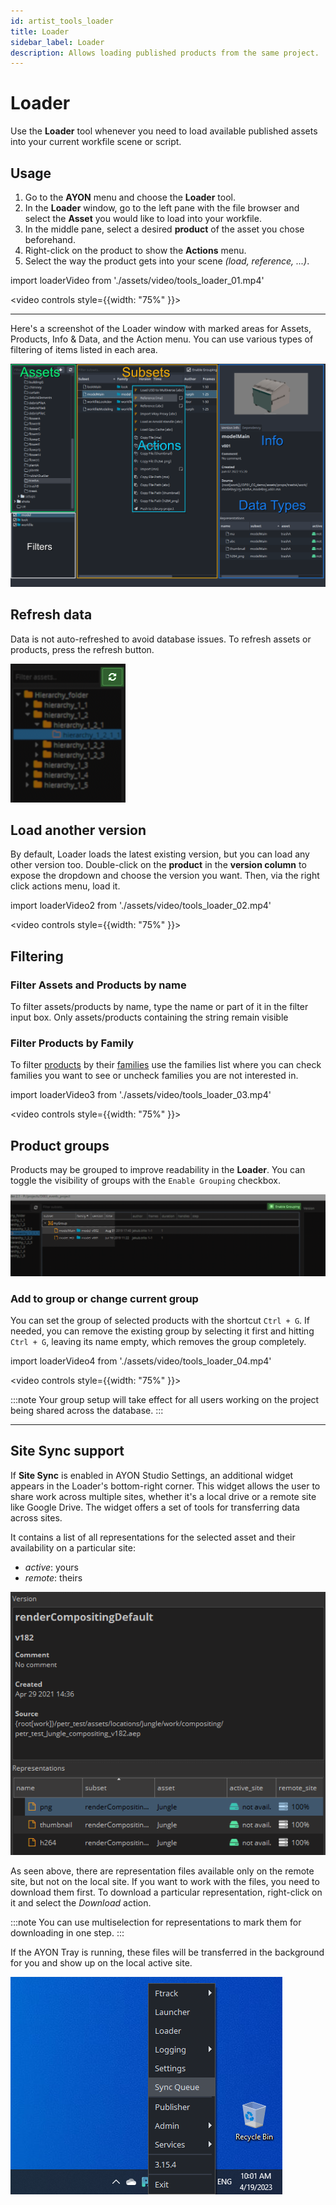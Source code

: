 ```yaml
---
id: artist_tools_loader
title: Loader
sidebar_label: Loader
description: Allows loading published products from the same project.
---
```


# Loader
Use the **Loader** tool whenever you need to load available published assets into your current workfile scene or script.

## Usage
1. Go to the **AYON** menu and choose the **Loader** tool.
2. In the **Loader** window, go to the left pane with the file browser and select the **Asset** you would like to load into your workfile.
3. In the middle pane, select a desired **product** of the asset you chose beforehand.
4. Right-click on the product to show the **Actions** menu.
5. Select the way the product gets into your scene *(load, reference, ...)*.


import loaderVideo from './assets/video/tools_loader_01.mp4'

<video controls style={{width: "75%" }}>
  <source src={loaderVideo}/>
</video>

---

Here's a screenshot of the Loader window with marked areas for Assets, Products, Info & Data, and the Action menu. You can use various types of filtering of items listed in each area.

![tools_loader_1](assets/tools/tools_loader_01.png)

<div class="row markdown">
<div class="col col--6 markdown">

## Refresh data
Data is not auto-refreshed to avoid database issues. To refresh assets or products, press the refresh button.

</div>
<div class="col col--6 markdown">

![tools_loader_50](assets/tools/tools_loader_50.png)

</div>
</div>

## Load another version

By default, Loader loads the latest existing version, but you can load any other version too. Double-click on the **product** in the **version column** to expose the dropdown and choose the version you want. Then, via the right click actions menu, load it.
 
import loaderVideo2 from './assets/video/tools_loader_02.mp4'
 

<video controls style={{width: "75%" }}>
  <source src={loaderVideo2}/>
</video>

<!--
<div class="row markdown">
<div class="col col--6 markdown">

  ![tools_loader_21](assets/tools/tools_loader_21.png)
</div>
<div class="col col--6 markdown">

  ![tools_loader_22](assets/tools/tools_loader_22.png)
</div>
</div>

-->

## Filtering

### Filter Assets and Products by name
To filter assets/products by name, type the name or part of it in the filter input box. Only assets/products containing the string remain visible

### Filter Products by Family

To filter [products](artist_concepts.md#product) by their [families](artist_publish.md#families) use the families list where you can check families you want to see or uncheck families you are not interested in.

import loaderVideo3 from './assets/video/tools_loader_03.mp4'

<video controls style={{width: "75%" }}>
  <source src={loaderVideo3}/>
</video>


## Product groups

Products may be grouped to improve readability in the **Loader**. You can toggle the visibility of groups with the `Enable Grouping` checkbox.

![tools_loader_40](assets/tools/tools_loader_40-small.png)


### Add to group or change current group
You can set the group of selected products with the shortcut `Ctrl + G`. If needed, you can remove the existing group by selecting it first and hitting `Ctrl + G`, leaving its name empty, which removes the group completely.

import loaderVideo4 from './assets/video/tools_loader_04.mp4'

<video controls style={{width: "75%" }}>
  <source src={loaderVideo4}/>
</video>

:::note
Your group setup will take effect for all users working on the project being shared across the database.
:::

___

## Site Sync support

If **Site Sync** is enabled in AYON Studio Settings, an additional widget appears in the Loader's bottom-right corner. This widget allows the user to share work across multiple sites, whether it's a local drive or a remote site like Google Drive. The widget offers a set of tools for transferring data across sites.

It contains a list of all representations for the selected asset and their availability on a particular site:

- *active*: yours
- *remote*: theirs

![site_sync_support](assets/site_sync_loader.png)

As seen above, there are representation files available only on the remote site, but not on the local site. If you want to work with the files, you need to download them first. To download a particular representation, right-click on it and select the *Download* action.

:::note
You can use multiselection for representations to mark them for downloading in one step.
:::

If the AYON Tray is running, these files will be transferred in the background for you and show up on the local active site.


![tools_loader_sync](assets/tools/tools_loader_sync.png)
